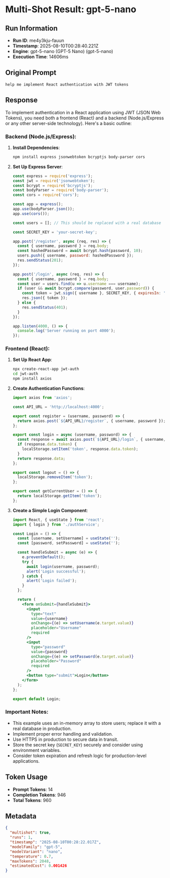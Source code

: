 # Multi-Shot Result: gpt-5-nano

## Run Information
- **Run ID**: me4y3kju-fauun
- **Timestamp**: 2025-08-10T00:28:40.221Z
- **Engine**: gpt-5-nano (GPT-5 Nano) (gpt-5-nano)
- **Execution Time**: 14606ms

## Original Prompt
```
help me implement React authentication with JWT tokens
```

## Response
To implement authentication in a React application using JWT (JSON Web Tokens), you need both a frontend (React) and a backend (Node.js/Express or any other server-side technology). Here's a basic outline:

### Backend (Node.js/Express):

1. **Install Dependencies**: 
   ```bash
   npm install express jsonwebtoken bcryptjs body-parser cors
   ```

2. **Set Up Express Server**:
   ```javascript
   const express = require('express');
   const jwt = require('jsonwebtoken');
   const bcrypt = require('bcryptjs');
   const bodyParser = require('body-parser');
   const cors = require('cors');

   const app = express();
   app.use(bodyParser.json());
   app.use(cors());

   const users = []; // This should be replaced with a real database

   const SECRET_KEY = 'your-secret-key';

   app.post('/register', async (req, res) => {
     const { username, password } = req.body;
     const hashedPassword = await bcrypt.hash(password, 10);
     users.push({ username, password: hashedPassword });
     res.sendStatus(201);
   });

   app.post('/login', async (req, res) => {
     const { username, password } = req.body;
     const user = users.find(u => u.username === username);
     if (user && await bcrypt.compare(password, user.password)) {
       const token = jwt.sign({ username }, SECRET_KEY, { expiresIn: '1h' });
       res.json({ token });
     } else {
       res.sendStatus(401);
     }
   });

   app.listen(4000, () => {
     console.log('Server running on port 4000');
   });
   ```

### Frontend (React):

1. **Set Up React App**:
   ```bash
   npx create-react-app jwt-auth
   cd jwt-auth
   npm install axios
   ```

2. **Create Authentication Functions**:
   ```javascript
   import axios from 'axios';

   const API_URL = 'http://localhost:4000';

   export const register = (username, password) => {
     return axios.post(`${API_URL}/register`, { username, password });
   };

   export const login = async (username, password) => {
     const response = await axios.post(`${API_URL}/login`, { username, password });
     if (response.data.token) {
       localStorage.setItem('token', response.data.token);
     }
     return response.data;
   };

   export const logout = () => {
     localStorage.removeItem('token');
   };

   export const getCurrentUser = () => {
     return localStorage.getItem('token');
   };
   ```

3. **Create a Simple Login Component**:
   ```jsx
   import React, { useState } from 'react';
   import { login } from './authService';

   const Login = () => {
     const [username, setUsername] = useState('');
     const [password, setPassword] = useState('');

     const handleSubmit = async (e) => {
       e.preventDefault();
       try {
         await login(username, password);
         alert('Login successful');
       } catch {
         alert('Login failed');
       }
     };

     return (
       <form onSubmit={handleSubmit}>
         <input
           type="text"
           value={username}
           onChange={(e) => setUsername(e.target.value)}
           placeholder="Username"
           required
         />
         <input
           type="password"
           value={password}
           onChange={(e) => setPassword(e.target.value)}
           placeholder="Password"
           required
         />
         <button type="submit">Login</button>
       </form>
     );
   };

   export default Login;
   ```

### Important Notes:

- This example uses an in-memory array to store users; replace it with a real database in production.
- Implement proper error handling and validation.
- Use HTTPS in production to secure data in transit.
- Store the secret key (`SECRET_KEY`) securely and consider using environment variables.
- Consider token expiration and refresh logic for production-level applications.


## Token Usage
- **Prompt Tokens**: 14
- **Completion Tokens**: 946
- **Total Tokens**: 960


## Metadata
```json
{
  "multishot": true,
  "runs": 1,
  "timestamp": "2025-08-10T00:28:22.017Z",
  "modelFamily": "gpt-5",
  "modelVariant": "nano",
  "temperature": 0.7,
  "maxTokens": 2048,
  "estimatedCost": 0.001426
}
```
